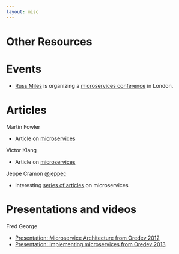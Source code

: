 ```yaml
---
layout: misc
---
```


# Other Resources

# Events

* [Russ Miles](https://twitter.com/russmiles) is organizing a [microservices conference](http://www.russmiles.com/1/post/2014/03/interesting-in-sharing-your-own-experiences-with-microservices.html) in London.

# Articles

Martin Fowler

* Article on [microservices](http://martinfowler.com/articles/microservices.html)

Victor Klang

* Article on [microservices](http://klangism.tumblr.com/post/80087171446/microservices)

Jeppe Cramon ‏[@jeppec](https://twitter.com/jeppec)

* Interesting [series of articles](http://www.tigerteam.dk/category/soa/microservices/) on microservices

# Presentations and videos

Fred George

* [Presentation: Microservice Architecture from Oredev 2012](http://oredev.org/2012/sessions/microservice-architecture)
* [Presentation: Implementing microservices from Oredev 2013](http://oredev.org/2013/wed-fri-conference/implementing-microservice-architectures)






